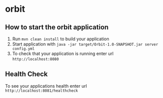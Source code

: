 # orbit

How to start the orbit application
---

1. Run `mvn clean install` to build your application
1. Start application with `java -jar target/Orbit-1.0-SNAPSHOT.jar server config.yml`
1. To check that your application is running enter url `http://localhost:8080`

Health Check
---

To see your applications health enter url `http://localhost:8081/healthcheck`

